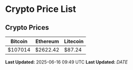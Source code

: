 # Crypto Price List

## Crypto Prices
| Bitcoin | Ethereum | Litecoin |
| ------- | -------- | -------- |
| $107014 | $2622.42 | $87.24 |
**Last Updated:** 2025-06-16 09:49 UTC
**Last Updated:** $DATE$
